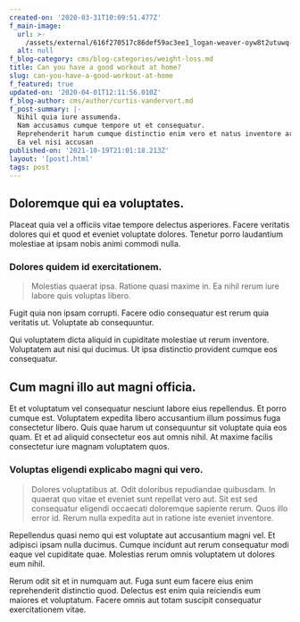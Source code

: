 ```yaml
---
created-on: '2020-03-31T10:09:51.477Z'
f_main-image:
  url: >-
    /assets/external/616f270517c86def59ac3ee1_logan-weaver-oyw8t2utuwq-unsplash.jpg
  alt: null
f_blog-category: cms/blog-categories/weight-loss.md
title: Can you have a good workout at home?
slug: can-you-have-a-good-workout-at-home
f_featured: true
updated-on: '2020-04-01T12:11:56.010Z'
f_blog-author: cms/author/curtis-vandervort.md
f_post-summary: |-
  Nihil quia iure assumenda.
  Nam accusamus cumque tempore ut et consequatur.
  Reprehenderit harum cumque distinctio enim vero et natus inventore architecto.
  Ea vel nisi accusan
published-on: '2021-10-19T21:01:18.213Z'
layout: '[post].html'
tags: post
---
```


Doloremque qui ea voluptates.
-----------------------------

Placeat quia vel a officiis vitae tempore delectus asperiores. Facere veritatis dolores qui et quod et eveniet voluptate dolores. Tenetur porro laudantium molestiae at ipsam nobis animi commodi nulla.

### Dolores quidem id exercitationem.

> Molestias quaerat ipsa. Ratione quasi maxime in. Ea nihil rerum iure labore quis voluptas libero.

Fugit quia non ipsam corrupti. Facere odio consequatur est rerum quia veritatis ut. Voluptate ab consequuntur.

Qui voluptatem dicta aliquid in cupiditate molestiae ut rerum inventore. Voluptatem aut nisi qui ducimus. Ut ipsa distinctio provident cumque eos consequatur.

Cum magni illo aut magni officia.
---------------------------------

Et et voluptatum vel consequatur nesciunt labore eius repellendus. Et porro cumque est. Voluptatem expedita libero accusantium illum possimus fuga consectetur libero. Quis quae harum ut consequuntur sit voluptate quia eos quam. Et et ad aliquid consectetur eos aut omnis nihil. At maxime facilis consectetur iure magnam voluptatem quos.

### Voluptas eligendi explicabo magni qui vero.

> Dolores voluptatibus at. Odit doloribus repudiandae quibusdam. In quaerat quo vitae et eveniet sunt repellat vero aut. Sit est sed consequatur eligendi occaecati doloremque sapiente rerum. Quos illo error id. Rerum nulla expedita aut in ratione iste eveniet inventore.

Repellendus quasi nemo qui est voluptate aut accusantium magni vel. Et adipisci ipsam nulla ducimus. Cumque incidunt aut rerum consequatur modi eaque vel cupiditate quae. Molestias rerum omnis voluptatem ut dolores eum nihil.

Rerum odit sit et in numquam aut. Fuga sunt eum facere eius enim reprehenderit distinctio quod. Delectus est enim quia reiciendis eum maiores et voluptatum. Facere omnis aut totam suscipit consequatur exercitationem vitae.

